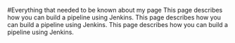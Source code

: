 #Everything that needed to be known about my page
This page describes how you can build a pipeline using Jenkins. 
This page describes how you can build a pipeline using Jenkins. 
This page describes how you can build a pipeline using Jenkins. 



